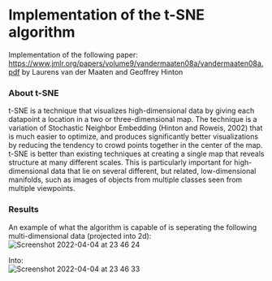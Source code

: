 # Implementation of the t-SNE algorithm
Implementation of the following paper: https://www.jmlr.org/papers/volume9/vandermaaten08a/vandermaaten08a.pdf by Laurens van der Maaten and Geoffrey Hinton

### About t-SNE
t-SNE is a technique that visualizes high-dimensional data by giving each datapoint a location in a two or three-dimensional map. The technique is a variation of Stochastic Neighbor Embedding (Hinton and Roweis, 2002) that is much easier to optimize, and produces significantly better visualizations by reducing the tendency to crowd points together in the center of the map. t-SNE is better than existing techniques at creating a single map that reveals structure at many different scales. This is particularly important for high-dimensional data that lie on several different, but related, low-dimensional manifolds, such as images of objects from multiple classes seen from multiple viewpoints.


### Results
An example of what the algorithm is capable of is seperating the following multi-dimensional data (projected into 2d):
![Screenshot 2022-04-04 at 23 46 24](https://user-images.githubusercontent.com/15799390/161637758-d987ecd2-c296-4918-a95e-b2b5d4de847a.png)

Into:<br/>
![Screenshot 2022-04-04 at 23 46 33](https://user-images.githubusercontent.com/15799390/161637738-9e15463a-8a71-40c3-8fe3-d4d0c4e8bd7e.png)

